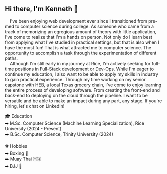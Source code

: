 ## Hi there, I'm Kenneth 👋

<!--
**kennethc45/kennethc45** is a ✨ _special_ ✨ repository because its `README.md` (this file) appears on your GitHub profile.

Here are some ideas to get you started:

- 🔭 I’m currently working on ...
- 🌱 I’m currently learning ...
- 👯 I’m looking to collaborate on ...
- 🤔 I’m looking for help with ...
- 💬 Ask me about ...
- 📫 How to reach me: ...
- 😄 Pronouns: ...
- ⚡ Fun fact: ...
-->

&nbsp;&nbsp;&nbsp;&nbsp;I've been enjoying web development ever since I transitioned from pre-med to computer science during college. As someone who came from a track of memorizing an egregious amount of theory with little application, I've come to realize that I'm a hands on person. Not only do I learn best from applying what I've studied in practical settings, but that is also when I have the most fun! That is what attracted me to computer science. The opportunity to accomplish a task through the experimentation of different paths. <br> &nbsp;&nbsp;&nbsp;&nbsp;Although I'm still early in my journey at Rice, I'm actively seeking for full-time positions in Full-Stack development or Dev-Ops. While I'm eager to continue my education, I also want to be able to apply my skills in industry to gain practical experience. Through my time working on my senior capstone with HEB, a local Texas grocery chain, I've come to enjoy learning the entire process of developing software. From creating the front-end and back-end to deploying on the cloud through the pipeline. I want to be versatile and be able to make an impact during any part, any stage. If you're hiring, let's chat on LinkedIn!



🎓 Education <br>
➡ M.Sc. Computer Science (Machine Learning Specialization), Rice University (2024 - Present) <br>
➡️ B.Sc. Computer Science, Trinity University (2024) <br>

⚽️ Hobbies <br>
➡ Boxing 🥊 <br>
➡️ Muay Thai 🇹🇭 <br>
➡ BJJ 🥋 <br>






